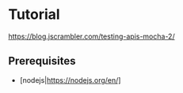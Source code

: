 # Tutorial
https://blog.jscrambler.com/testing-apis-mocha-2/

## Prerequisites

* [nodejs|https://nodejs.org/en/]